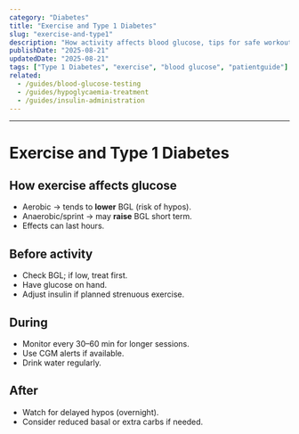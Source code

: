 ```yaml
---
category: "Diabetes"
title: "Exercise and Type 1 Diabetes"
slug: "exercise-and-type1"
description: "How activity affects blood glucose, tips for safe workouts, and managing hypos during exercise."
publishDate: "2025-08-21"
updatedDate: "2025-08-21"
tags: ["Type 1 Diabetes", "exercise", "blood glucose", "patientguide"]
related:
  - /guides/blood-glucose-testing
  - /guides/hypoglycaemia-treatment
  - /guides/insulin-administration
---
```

---

# Exercise and Type 1 Diabetes

## How exercise affects glucose
- Aerobic → tends to **lower** BGL (risk of hypos).  
- Anaerobic/sprint → may **raise** BGL short term.  
- Effects can last hours.

## Before activity
- Check BGL; if low, treat first.  
- Have glucose on hand.  
- Adjust insulin if planned strenuous exercise.

## During
- Monitor every 30–60 min for longer sessions.  
- Use CGM alerts if available.  
- Drink water regularly.

## After
- Watch for delayed hypos (overnight).  
- Consider reduced basal or extra carbs if needed.
